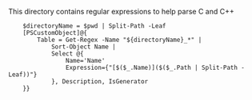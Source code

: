 This directory contains regular expressions to help parse C and C++

~~~PipeScript{
    $directoryName = $pwd | Split-Path -Leaf 
    [PSCustomObject]@{
        Table = Get-Regex -Name "${directoryName}_*" |
            Sort-Object Name |
            Select @{
                Name='Name'
                Expression={"[$($_.Name)]($($_.Path | Split-Path -Leaf))"}
            }, Description, IsGenerator
    }}
~~~
